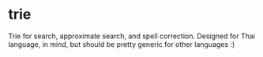 # trie
Trie for search, approximate search, and spell correction. Designed  for Thai language, in mind, but should be pretty generic for other languages :)
